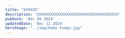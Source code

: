 ```yaml
---
title: "XXXXXX"
description: "XXXXXXXXXXXXXXXXXXXXXXXXXXXXXXXXXXXX"
pubDate: 'Dec 09 2024'
updatedDate: 'Dec 11 2024'
heroImage: "../img/bebe-fuego.jpg"
---
```


